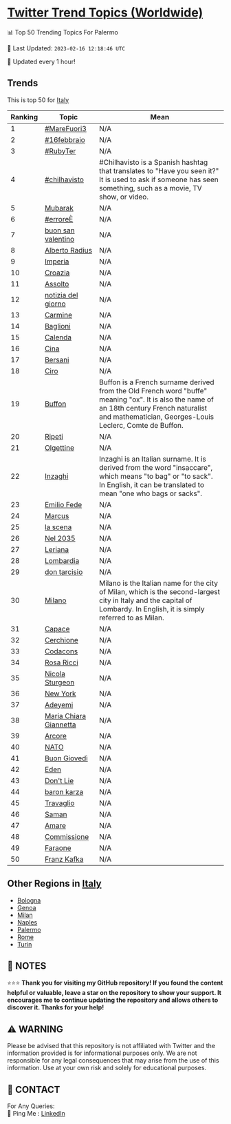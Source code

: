 [Twitter Trend Topics (Worldwide)](https://github.com/ErcinDedeoglu/Twitter-Trend-Topics)
==========


📊 Top 50 Trending Topics For Palermo

📆 Last Updated: `2023-02-16 12:18:46 UTC`

🔧 Updated every 1 hour!


## Trends

This is top 50 for [Italy](</Italy>)

| Ranking | Topic | Mean |
| ------- | ------------ | ------------ |
| 1 | [#MareFuori3](http://twitter.com/search?q=%23MareFuori3) | N/A |
| 2 | [#16febbraio](http://twitter.com/search?q=%2316febbraio) | N/A |
| 3 | [#RubyTer](http://twitter.com/search?q=%23RubyTer) | N/A |
| 4 | [#chilhavisto](http://twitter.com/search?q=%23chilhavisto) | #Chilhavisto is a Spanish hashtag that translates to "Have you seen it?" It is used to ask if someone has seen something, such as a movie, TV show, or video. |
| 5 | [Mubarak](http://twitter.com/search?q=Mubarak) | N/A |
| 6 | [#erroreÈ](http://twitter.com/search?q=%23errore%c3%88) | N/A |
| 7 | [buon san valentino](http://twitter.com/search?q=buon+san+valentino) | N/A |
| 8 | [Alberto Radius](http://twitter.com/search?q=Alberto+Radius) | N/A |
| 9 | [Imperia](http://twitter.com/search?q=Imperia) | N/A |
| 10 | [Croazia](http://twitter.com/search?q=Croazia) | N/A |
| 11 | [Assolto](http://twitter.com/search?q=Assolto) | N/A |
| 12 | [notizia del giorno](http://twitter.com/search?q=notizia+del+giorno) | N/A |
| 13 | [Carmine](http://twitter.com/search?q=Carmine) | N/A |
| 14 | [Baglioni](http://twitter.com/search?q=Baglioni) | N/A |
| 15 | [Calenda](http://twitter.com/search?q=Calenda) | N/A |
| 16 | [Cina](http://twitter.com/search?q=Cina) | N/A |
| 17 | [Bersani](http://twitter.com/search?q=Bersani) | N/A |
| 18 | [Ciro](http://twitter.com/search?q=Ciro) | N/A |
| 19 | [Buffon](http://twitter.com/search?q=Buffon) | Buffon is a French surname derived from the Old French word "buffe" meaning "ox". It is also the name of an 18th century French naturalist and mathematician, Georges-Louis Leclerc, Comte de Buffon. |
| 20 | [Ripeti](http://twitter.com/search?q=Ripeti) | N/A |
| 21 | [Olgettine](http://twitter.com/search?q=Olgettine) | N/A |
| 22 | [Inzaghi](http://twitter.com/search?q=Inzaghi) | Inzaghi is an Italian surname. It is derived from the word "insaccare", which means "to bag" or "to sack". In English, it can be translated to mean "one who bags or sacks". |
| 23 | [Emilio Fede](http://twitter.com/search?q=Emilio+Fede) | N/A |
| 24 | [Marcus](http://twitter.com/search?q=Marcus) | N/A |
| 25 | [la scena](http://twitter.com/search?q=la+scena) | N/A |
| 26 | [Nel 2035](http://twitter.com/search?q=Nel+2035) | N/A |
| 27 | [Leriana](http://twitter.com/search?q=Leriana) | N/A |
| 28 | [Lombardia](http://twitter.com/search?q=Lombardia) | N/A |
| 29 | [don tarcisio](http://twitter.com/search?q=don+tarcisio) | N/A |
| 30 | [Milano](http://twitter.com/search?q=Milano) | Milano is the Italian name for the city of Milan, which is the second-largest city in Italy and the capital of Lombardy. In English, it is simply referred to as Milan. |
| 31 | [Capace](http://twitter.com/search?q=Capace) | N/A |
| 32 | [Cerchione](http://twitter.com/search?q=Cerchione) | N/A |
| 33 | [Codacons](http://twitter.com/search?q=Codacons) | N/A |
| 34 | [Rosa Ricci](http://twitter.com/search?q=Rosa+Ricci) | N/A |
| 35 | [Nicola Sturgeon](http://twitter.com/search?q=Nicola+Sturgeon) | N/A |
| 36 | [New York](http://twitter.com/search?q=New+York) | N/A |
| 37 | [Adeyemi](http://twitter.com/search?q=Adeyemi) | N/A |
| 38 | [Maria Chiara Giannetta](http://twitter.com/search?q=Maria+Chiara+Giannetta) | N/A |
| 39 | [Arcore](http://twitter.com/search?q=Arcore) | N/A |
| 40 | [NATO](http://twitter.com/search?q=NATO) | N/A |
| 41 | [Buon Giovedì](http://twitter.com/search?q=Buon+Gioved%c3%ac) | N/A |
| 42 | [Eden](http://twitter.com/search?q=Eden) | N/A |
| 43 | [Don't Lie](http://twitter.com/search?q=Don%27t+Lie) | N/A |
| 44 | [baron karza](http://twitter.com/search?q=baron+karza) | N/A |
| 45 | [Travaglio](http://twitter.com/search?q=Travaglio) | N/A |
| 46 | [Saman](http://twitter.com/search?q=Saman) | N/A |
| 47 | [Amare](http://twitter.com/search?q=Amare) | N/A |
| 48 | [Commissione](http://twitter.com/search?q=Commissione) | N/A |
| 49 | [Faraone](http://twitter.com/search?q=Faraone) | N/A |
| 50 | [Franz Kafka](http://twitter.com/search?q=Franz+Kafka) | N/A |



## Other Regions in [Italy](</Italy>)

* [Bologna](</Italy/Bologna.md>)
* [Genoa](</Italy/Genoa.md>)
* [Milan](</Italy/Milan.md>)
* [Naples](</Italy/Naples.md>)
* [Palermo](</Italy/Palermo.md>)
* [Rome](</Italy/Rome.md>)
* [Turin](</Italy/Turin.md>)



## 📝 NOTES

⭐⭐⭐ **Thank you for visiting my GitHub repository! If you found the content helpful or valuable, leave a star on the repository to show your support. It encourages me to continue updating the repository and allows others to discover it. Thanks for your help!**


## ⚠️ WARNING

Please be advised that this repository is not affiliated with Twitter and the information provided is for informational purposes only. We are not responsible for any legal consequences that may arise from the use of this information. Use at your own risk and solely for educational purposes.


## 📨 CONTACT

 For Any Queries:  
            🏓 Ping Me : [LinkedIn](https://www.linkedin.com/in/ercindedeoglu/)
